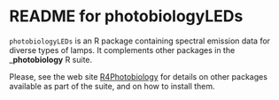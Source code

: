 # README for photobiologyLEDs #

`photobiologyLEDs` is an R package containing spectral emission data for diverse types of lamps. It complements other packages in the ___photobiology__ R suite.

Please, see the web site [R4Photobiology](http://www.r4photobiology.info) for details on other packages available as part of the suite, and on how to install them.